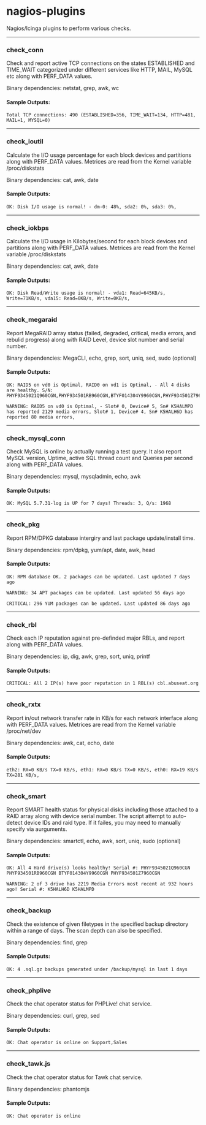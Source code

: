 # nagios-plugins
Nagios/Icinga plugins to perform various checks.

---

### check_conn
Check and report active TCP connections on the states ESTABLISHED and TIME_WAIT categorized under different services like HTTP, MAIL, MySQL etc along with PERF_DATA values.

Binary dependencies: netstat, grep, awk, wc
#### Sample Outputs:
```
Total TCP connections: 490 (ESTABLISHED=356, TIME_WAIT=134, HTTP=481, MAIL=1, MYSQL=0)
```
---

### check_ioutil
Calculate the I/O usage percentage for each block devices and partitions along with PERF_DATA values. Metrices are read from the Kernel variable /proc/diskstats

Binary dependencies: cat, awk, date
#### Sample Outputs:
```
OK: Disk I/O usage is normal! - dm-0: 48%, sda2: 0%, sda3: 0%,
```
---

### check_iokbps
Calculate the I/O usage in Kilobytes/second for each block devices and partitions along with PERF_DATA values. Metrices are read from the Kernel variable /proc/diskstats

Binary dependencies: cat, awk, date
#### Sample Outputs:
```
OK: Disk Read/Write usage is normal! - vda1: Read=645KB/s, Write=71KB/s, vda15: Read=0KB/s, Write=0KB/s,
```
---

### check_megaraid
Report MegaRAID array status (failed, degraded, critical, media errors, and rebulid progress) along with RAID Level, device slot number and serial number.

Binary dependencies: MegaCLI, echo, grep, sort, uniq, sed, sudo (optional)

#### Sample Outputs:
```
OK: RAID5 on vd0 is Optimal, RAID0 on vd1 is Optimal, - All 4 disks are healthy. S/N: PHYF9345021Q960CGN,PHYF934501RB960CGN,BTYF014304Y9960CGN,PHYF934501Z7960CGN
```
```
WARNING: RAID5 on vd0 is Optimal, - Slot# 0, Device# 5, Sn# K5HALMPD has reported 2129 media errors, Slot# 1, Device# 4, Sn# K5HALH6D has reported 80 media errors,
```

---

### check_mysql_conn
Check MySQL is online by actually running a test query. It also report MySQL version, Uptime, active SQL thread count and Queries per second along with PERF_DATA values.

Binary dependencies: mysql, mysqladmin, echo, awk
#### Sample Outputs:
```
OK: MySQL 5.7.31-log is UP for 7 days! Threads: 3, Q/s: 1968
```
---

### check_pkg
Report RPM/DPKG database intergiry and last package update/install time.

Binary dependencies: rpm/dpkg, yum/apt, date, awk, head
#### Sample Outputs:
```
OK: RPM database OK. 2 packages can be updated. Last updated 7 days ago
```
```
WARNING: 34 APT packages can be updated. Last updated 56 days ago
```
```
CRITICAL: 296 YUM packages can be updated. Last updated 86 days ago
```
---

### check_rbl
Check each IP reputation against pre-definded major RBLs, and report along with PERF_DATA values.

Binary dependencies: ip, dig, awk, grep, sort, uniq, printf
#### Sample Outputs:
```
CRITICAL: All 2 IP(s) have poor reputation in 1 RBL(s) cbl.abuseat.org
```
---

### check_rxtx
Report in/out network transfer rate in KB/s for each network interface along with PERF_DATA values. Metrices are read from the Kernel variable /proc/net/dev

Binary dependencies: awk, cat, echo, date
#### Sample Outputs:
```
eth2: RX=0 KB/s TX=0 KB/s, eth1: RX=0 KB/s TX=0 KB/s, eth0: RX=19 KB/s TX=281 KB/s,
```
---

### check_smart

Report SMART health status for physical disks including those attached to a RAID array along with device serial number. The script attempt to auto-detect device IDs and raid type. If it failes, you may need to manually specify via aurguments.

Binary dependencies: smartctl, echo, awk, sort, uniq, sudo (optional)
#### Sample Outputs:
```
OK: All 4 Hard drive(s) looks healthy! Serial #: PHYF9345021Q960CGN PHYF934501RB960CGN BTYF014304Y9960CGN PHYF934501Z7960CGN
```
```
WARNING: 2 of 3 drive has 2219 Media Errors most recent at 932 hours ago! Serial #: K5HALH6D K5HALMPD
```
---

### check_backup

Check the existence of given filetypes in the specified backup directory within a range of days. The scan depth can also be specified.

Binary dependencies: find, grep
#### Sample Outputs:
```
OK: 4 .sql.gz backups generated under /backup/mysql in last 1 days
```
---

### check_phplive

Check the chat operator status for PHPLive! chat service.

Binary dependencies: curl, grep, sed
#### Sample Outputs:
```
OK: Chat operator is online on Support,Sales
```
---

### check_tawk.js

Check the chat operator status for Tawk chat service.

Binary dependencies: phantomjs
#### Sample Outputs:
```
OK: Chat operator is online
```
